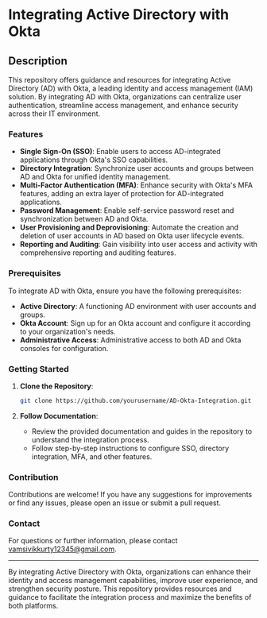 # Integrating Active Directory with Okta

## Description

This repository offers guidance and resources for integrating Active Directory (AD) with Okta, a leading identity and access management (IAM) solution. By integrating AD with Okta, organizations can centralize user authentication, streamline access management, and enhance security across their IT environment.

### Features

- **Single Sign-On (SSO)**: Enable users to access AD-integrated applications through Okta's SSO capabilities.
- **Directory Integration**: Synchronize user accounts and groups between AD and Okta for unified identity management.
- **Multi-Factor Authentication (MFA)**: Enhance security with Okta's MFA features, adding an extra layer of protection for AD-integrated applications.
- **Password Management**: Enable self-service password reset and synchronization between AD and Okta.
- **User Provisioning and Deprovisioning**: Automate the creation and deletion of user accounts in AD based on Okta user lifecycle events.
- **Reporting and Auditing**: Gain visibility into user access and activity with comprehensive reporting and auditing features.

### Prerequisites

To integrate AD with Okta, ensure you have the following prerequisites:

- **Active Directory**: A functioning AD environment with user accounts and groups.
- **Okta Account**: Sign up for an Okta account and configure it according to your organization's needs.
- **Administrative Access**: Administrative access to both AD and Okta consoles for configuration.

### Getting Started

1. **Clone the Repository**:
   ```sh
   git clone https://github.com/yourusername/AD-Okta-Integration.git
   ```

2. **Follow Documentation**:
   - Review the provided documentation and guides in the repository to understand the integration process.
   - Follow step-by-step instructions to configure SSO, directory integration, MFA, and other features.

### Contribution

Contributions are welcome! If you have any suggestions for improvements or find any issues, please open an issue or submit a pull request.

### Contact

For questions or further information, please contact vamsivikkurty12345@gmail.com.

---

By integrating Active Directory with Okta, organizations can enhance their identity and access management capabilities, improve user experience, and strengthen security posture. This repository provides resources and guidance to facilitate the integration process and maximize the benefits of both platforms.
